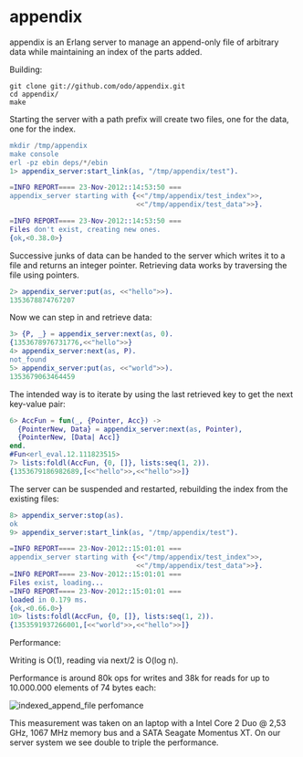 # appendix

appendix is an Erlang server to manage an append-only file of arbitrary data while maintaining an index of the parts added.

Building:
```
git clone git://github.com/odo/appendix.git
cd appendix/
make
```
Starting the server with a path prefix will create two files, one for the data, one for the index.
```erlang
mkdir /tmp/appendix
make console
erl -pz ebin deps/*/ebin
1> appendix_server:start_link(as, "/tmp/appendix/test").

=INFO REPORT==== 23-Nov-2012::14:53:50 ===
appendix_server starting with {<<"/tmp/appendix/test_index">>,
                               <<"/tmp/appendix/test_data">>}.

=INFO REPORT==== 23-Nov-2012::14:53:50 ===
Files don't exist, creating new ones.
{ok,<0.38.0>}
```
Successive junks of data can be handed to the server which writes it to a file and returns an integer pointer.
Retrieving data works by traversing the file using pointers.

```erlang
2> appendix_server:put(as, <<"hello">>).
1353678874767207
```
Now we can step in and retrieve data:
```erlang
3> {P, _} = appendix_server:next(as, 0).         
{1353678976731776,<<"hello">>}
4> appendix_server:next(as, P).
not_found
5> appendix_server:put(as, <<"world">>).
1353679063464459
```
The intended way is to iterate by using the last retrieved key to get the next key-value pair:
```erlang
6> AccFun = fun(_, {Pointer, Acc}) ->
  {PointerNew, Data} = appendix_server:next(as, Pointer),
  {PointerNew, [Data| Acc]}
end.
#Fun<erl_eval.12.111823515>
7> lists:foldl(AccFun, {0, []}, lists:seq(1, 2)).
{1353679186982689,[<<"hello">>,<<"hello">>]}
```
The server can be suspended and restarted, rebuilding the index from the existing files:
```erlang
8> appendix_server:stop(as).
ok
9> appendix_server:start_link(as, "/tmp/appendix/test").

=INFO REPORT==== 23-Nov-2012::15:01:01 ===
appendix_server starting with {<<"/tmp/appendix/test_index">>,
                               <<"/tmp/appendix/test_data">>}.
=INFO REPORT==== 23-Nov-2012::15:01:01 ===
Files exist, loading...
=INFO REPORT==== 23-Nov-2012::15:01:01 ===
loaded in 0.179 ms.
{ok,<0.66.0>}
10> lists:foldl(AccFun, {0, []}, lists:seq(1, 2)).    
{1353591937266001,[<<"world">>,<<"hello">>]}
```

Performance:

Writing is O(1), reading via next/2 is O(log n).

Performance is around 80k ops for writes and 38k for reads for up to 10.000.000 elements of 74 bytes each:

![indexed_append_file perfomance](https://raw.github.com/odo/appendix/master/private/perf.png "indexed_append_file perfomance")

This measurement was taken on an laptop with a Intel Core 2 Duo @ 2,53 GHz, 1067 MHz memory bus and a SATA Seagate Momentus XT.
On our server system we see double to triple the performance.